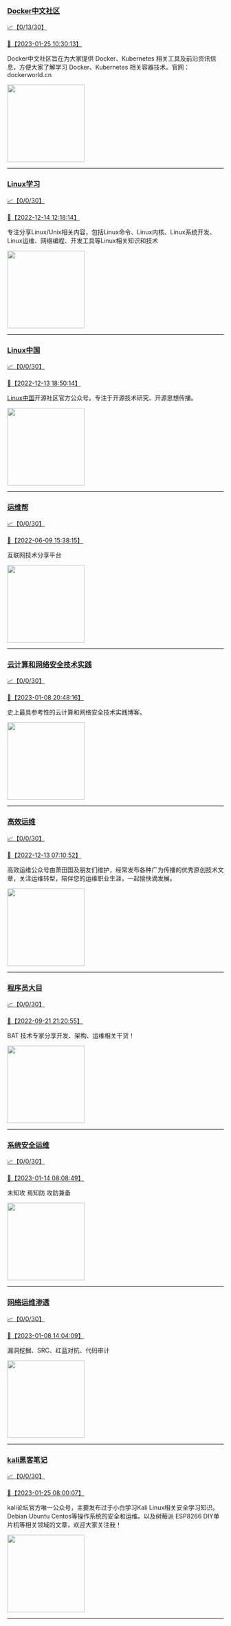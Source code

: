 
### [Docker中文社区](http://wechat.doonsec.com/wechat_echarts/?biz=MzI1NzI5NDM4Mw==)

[:chart_with_upwards_trend:【0/13/30】](http://wechat.doonsec.com/wechat_echarts/?biz=MzI1NzI5NDM4Mw==)

[:camera_flash:【2023-01-25 10:30:13】](https://mp.weixin.qq.com/s?__biz=MzI1NzI5NDM4Mw==&mid=2247494402&idx=1&sn=d489b4f9f6bfa9564a258011c9fb3fac&chksm=ea1b0242dd6c8b544c7c4ee2bd56cb76811859238b5b6a9df10c14e825aa48b1a57b51853347&scene=27&key=8fff2c73291e81bb40ece748bac8363b5fff2dcd3be67f2b5fa74849c25c97fcae4922fc40eec4c76d2a675d9952c1815f7d130c9531d38e0b66a8636d3f9dde4c315eb8470e11b8905556c9dafaf22cd3a77ff4c55ed32ac86175f0cb1d619db50251c44a5205b882f2076aa1400129f177c9f3cedb553c06f12f70f714b2b8&ascene=15&uin=MTA3Mzc3OTIzNQ%3D%3D&devicetype=Windows+Server+2016+x64&version=6308011a&lang=zh_CN&session_us=gh_81b7247a0086&exportkey=n_ChQIAhIQTll12MAXIRhl5U11vS1GdBL5AQIE97dBBAEAAAAAAAvRBPCeEuwAAAAOpnltbLcz9gKNyK89dVj0o2kkPvWt3Qw7Io77GTrSuyZxn105fFru4QUx6kf0VZaaWHIALJ9K8EUgacub12h%2FIguThSFSZnl1xHBvCr9xUffZ4hXwjHnuojLxg%2FqH18TOH%2BOPy2qaYEGLh%2BDNhDxsDPNqDlE6AEKnNZGjq7c7v0jXP132G6WmW48bSIQD2ys3vmXD0ojyvT8lOr0ezn0%2FZOITKD%2FTKKl7NX5cRlE38zPixD0wb%2FbXJFJRmjt0aAijMGLaVrVs7fHcnRIkxSlhPk2%2B8%2BnoQh8Nee4wesfj%2Bj0CTg%3D%3D&acctmode=0&scene=27#wechat_redirect)

Docker中文社区旨在为大家提供 Docker、Kubernetes 相关工具及前沿资讯信息，方便大家了解学习 Docker、Kubernetes 相关容器技术。官网：dockerworld.cn

<img align="top" width="180" src="http://open.weixin.qq.com/qr/code?username=gh_8620cb9f61a5" alt="" />

---


### [Linux学习](http://wechat.doonsec.com/wechat_echarts/?biz=MzI4MDEwNzAzNg==)

[:chart_with_upwards_trend:【0/0/30】](http://wechat.doonsec.com/wechat_echarts/?biz=MzI4MDEwNzAzNg==)

[:camera_flash:【2022-12-14 12:18:14】](https://mp.weixin.qq.com/s?__biz=MzI4MDEwNzAzNg==&mid=2649459642&idx=1&sn=28f5b01224820d3737ebaa2155742b5e&chksm=f3a2aac9c4d523df23e22a7e85ad9566ee9289a2a6dba747c3b236fda0e030989c481c26ea87&scene=27#wechat_redirect)

专注分享Linux/Unix相关内容，包括Linux命令、Linux内核、Linux系统开发、Linux运维、网络编程、开发工具等Linux相关知识和技术

<img align="top" width="180" src="http://open.weixin.qq.com/qr/code?username=gh_cb990d3ccd5f" alt="" />

---


### [Linux中国](http://wechat.doonsec.com/wechat_echarts/?biz=MjM5NjQ4MjYwMQ==)

[:chart_with_upwards_trend:【0/0/30】](http://wechat.doonsec.com/wechat_echarts/?biz=MjM5NjQ4MjYwMQ==)

[:camera_flash:【2022-12-13 18:50:14】](https://mp.weixin.qq.com/s?__biz=MjM5NjQ4MjYwMQ==&mid=2664672007&idx=1&sn=c900d8370a71d4653c41944f43b89e31&chksm=bdcf90418ab81957d34323a7f69881b78477afc2c3ecc7f73b36f3c41e86057c94b3a9979e33&scene=27#wechat_redirect)

[Linux中国](https://linux.cn/)开源社区官方公众号。专注于开源技术研究、开源思想传播。

<img align="top" width="180" src="http://open.weixin.qq.com/qr/code?username=gh_52ef55f8adfd" alt="" />

---


### [运维帮](http://wechat.doonsec.com/wechat_echarts/?biz=MzA3MzYwNjQ3NA==)

[:chart_with_upwards_trend:【0/0/30】](http://wechat.doonsec.com/wechat_echarts/?biz=MzA3MzYwNjQ3NA==)

[:camera_flash:【2022-06-09 15:38:15】](https://mp.weixin.qq.com/s?__biz=MzA3MzYwNjQ3NA==&mid=2651301005&idx=1&sn=591c720a722d1091269049b822fa468b&chksm=84ff70a8b388f9beca2bbd95f4aa3fe7cb5fcb95b2b822a01b29b2a778b1a50d3ae19a0f9b3b&scene=27&key=3820ae6439ecdd67569d451dccff2df72725e4e22c34cf0a6ddd9a37045228bd9e958856d57127a3f0f2522acca0e50d1b9db03eea86dde0680fbf05e411e63a283bfecaed40196b0ed89737b29cc623c841187edc0bd2d4550f25978018b7b304803ce91e21d90c852d7aba839600f479f9b865321cb8c5435b0cd4edb5a8b0&ascene=15&uin=NTY2NTA4NjQ%3D&devicetype=Windows+Server+2016+x64&version=63060012&lang=zh_CN&session_us=gh_fc624022782d&exportkey=AxkXZwZaGn73CaYoM3ekAIk%3D&acctmode=0&pass_ticket=LY1K1kgm7M57xazR8DnzDx%2BiXiK1JFuyFgS5dcc8bbJqloaGfg67cPFCEdwYtoyz&wx_header=0&fontgear=2&scene=27#wechat_redirect)

互联网技术分享平台

<img align="top" width="180" src="http://open.weixin.qq.com/qr/code?username=gh_445a39329cd8" alt="" />

---


### [云计算和网络安全技术实践](http://wechat.doonsec.com/wechat_echarts/?biz=MzA3MjM5MDc2Nw==)

[:chart_with_upwards_trend:【0/0/30】](http://wechat.doonsec.com/wechat_echarts/?biz=MzA3MjM5MDc2Nw==)

[:camera_flash:【2023-01-08 20:48:16】](https://mp.weixin.qq.com/s?__biz=MzA3MjM5MDc2Nw==&mid=2650747366&idx=1&sn=0760da790b7c51699e277f86c74be01f&chksm=871490e6b06319f06345e54c98f9544510735e630fec0f6f815e58c580cec397db70cf68e9db&scene=27#wechat_redirect)

史上最具参考性的云计算和网络安全技术实践博客。

<img align="top" width="180" src="http://open.weixin.qq.com/qr/code?username=gh_34d6b0cb5633" alt="" />

---


### [高效运维](http://wechat.doonsec.com/wechat_echarts/?biz=MzA4Nzg5Nzc5OA==)

[:chart_with_upwards_trend:【0/0/30】](http://wechat.doonsec.com/wechat_echarts/?biz=MzA4Nzg5Nzc5OA==)

[:camera_flash:【2022-12-13 07:10:52】](https://mp.weixin.qq.com/s?__biz=MzA4Nzg5Nzc5OA==&mid=2651726744&idx=1&sn=0f99e92b8a7435be8d22a87fa4e44463&chksm=8bc8e031bcbf6927f3e2698ed3c9a333fa86891bea5adea6f5214d88535919ed3672d329b512&scene=27#wechat_redirect)

高效运维公众号由萧田国及朋友们维护，经常发布各种广为传播的优秀原创技术文章，关注运维转型，陪伴您的运维职业生涯，一起愉快滴发展。

<img align="top" width="180" src="http://open.weixin.qq.com/qr/code?username=gh_0fdeda7cb50a" alt="" />

---


### [程序员大目](http://wechat.doonsec.com/wechat_echarts/?biz=MzI4ODQ3NjE2OA==)

[:chart_with_upwards_trend:【0/0/30】](http://wechat.doonsec.com/wechat_echarts/?biz=MzI4ODQ3NjE2OA==)

[:camera_flash:【2022-09-21 21:20:55】](https://mp.weixin.qq.com/s?__biz=MzI4ODQ3NjE2OA==&mid=2247500356&idx=1&sn=69754a844e3a51a5427a0efec6aa45bd&chksm=ec3f5f23db48d6353810ef9157baf1fc90adbd884423aba73bd00450e5e6777e6e46dbe30489&scene=27&key=512fb80aa4f22d2a8ac8a7af6059d9b697eaef75ed0476d4690fc363cab93d636f7775d20d20fd3b1cd8bc051e62783ef79a2497a6b927846f0446f0af1324426177ebc087d480f11223e6aa409b2a26ab3d9ac220856bd51003dc89dc5306590dc812175fea69cf84266821b6f428181384d29a2d5a699f58c3d897ce4f980a&ascene=15&uin=MTA3Mzc3OTIzNQ%3D%3D&devicetype=Windows+Server+2016+x64&version=63070517&lang=zh_CN&session_us=gh_5f81484d311e&exportkey=AfaIj87lbeDD6CwHew4i%2FSM%3D&acctmode=0&pass_ticket=nP6spRM8hMyiazMifMuFetRdSji3u6F4iU1PoNglFE6zGbwDRWX%2F4QyvCBMQQBay&wx_header=0&fontgear=2&scene=27#wechat_redirect)

BAT 技术专家分享开发、架构、运维相关干货！

<img align="top" width="180" src="http://open.weixin.qq.com/qr/code?username=gh_e6849e368b5f" alt="" />

---


### [系统安全运维](http://wechat.doonsec.com/wechat_echarts/?biz=Mzk0NjE0NDc5OQ==)

[:chart_with_upwards_trend:【0/0/30】](http://wechat.doonsec.com/wechat_echarts/?biz=Mzk0NjE0NDc5OQ==)

[:camera_flash:【2023-01-14 08:08:49】](https://mp.weixin.qq.com/s?__biz=Mzk0NjE0NDc5OQ==&mid=2247515633&idx=1&sn=f1c09c601b38365c77636e066efa2103&chksm=c3086e81f47fe797d4d2642173e69472e0941702c431179e70320bbb0e46f68fd0900fee0afb&scene=27#wechat_redirect)

未知攻 焉知防 攻防兼备

<img align="top" width="180" src="http://open.weixin.qq.com/qr/code?username=gh_2c298b630170" alt="" />

---


### [网络运维渗透](http://wechat.doonsec.com/wechat_echarts/?biz=MzA3MjMxODUwNg==)

[:chart_with_upwards_trend:【0/0/30】](http://wechat.doonsec.com/wechat_echarts/?biz=MzA3MjMxODUwNg==)

[:camera_flash:【2023-01-08 14:04:09】](https://mp.weixin.qq.com/s?__biz=MzA3MjMxODUwNg==&mid=2247485678&idx=1&sn=26ea86bf877a6c44ca27c514b3a23d42&chksm=9f2163aba856eabdea3c74e1fa8be22b906de3273a0f12954a8351c84602bf9f19a15389a69e&scene=27#wechat_redirect)

漏洞挖掘、SRC、红蓝对抗、代码审计

<img align="top" width="180" src="http://open.weixin.qq.com/qr/code?username=gh_304f5239b3b0" alt="" />

---


### [kali黑客笔记](http://wechat.doonsec.com/wechat_echarts/?biz=MzkxMzIwNTY1OA==)

[:chart_with_upwards_trend:【0/0/30】](http://wechat.doonsec.com/wechat_echarts/?biz=MzkxMzIwNTY1OA==)

[:camera_flash:【2023-01-25 08:00:07】](https://mp.weixin.qq.com/s?__biz=MzkxMzIwNTY1OA==&mid=2247494006&idx=1&sn=6064acfcd7421c37ec4cf89993917412&chksm=c1039983f6741095cfcbbe4ecc827a78217ba0899ee67027926e6387908204575696a9cad15b&scene=27#wechat_redirect)

kali论坛官方唯一公众号，主要发布过于小白学习Kali Linux相关安全学习知识。Debian Ubuntu Centos等操作系统的安全和运维。以及树莓派 ESP8266 DIY单片机等相关领域的文章，欢迎大家关注我！

<img align="top" width="180" src="http://open.weixin.qq.com/qr/code?username=gh_fbcaf351ddc1" alt="" />

---

